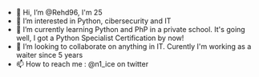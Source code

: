 - 👋 Hi, I’m @Rehd96, I'm 25
- 👀 I’m interested in Python, cibersecurity and IT
- 🌱 I’m currently learning Python and PhP in a private school. It's going well, I got a Python Specialist Certification by now!
- 💞️ I’m looking to collaborate on anything in IT. Curently I'm working as a waiter since 5 years
- 📫 How to reach me : @n1_ice on twitter
